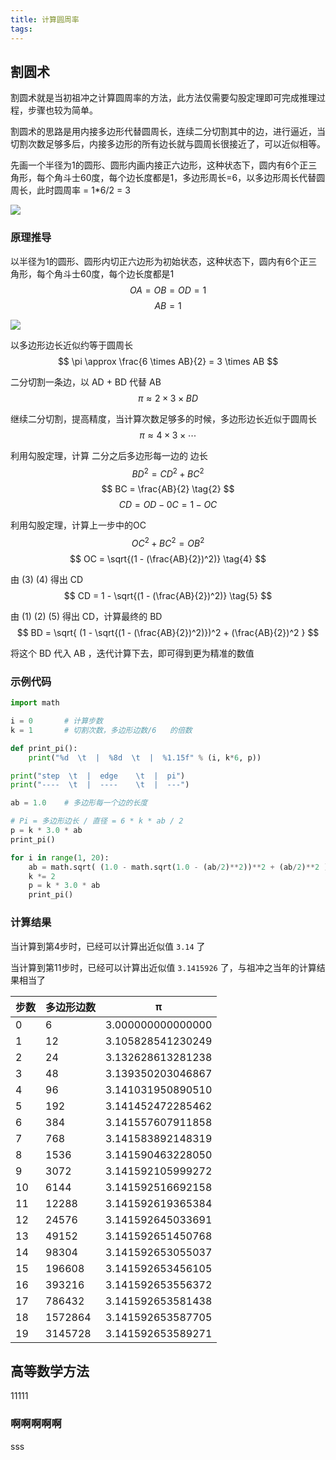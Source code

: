 ```yaml
---
title: 计算圆周率
tags:
---
```


## 割圆术

割圆术就是当初祖冲之计算圆周率的方法，此方法仅需要勾股定理即可完成推理过程，步骤也较为简单。

割圆术的思路是用内接多边形代替圆周长，连续二分切割其中的边，进行逼近，当切割次数足够多后，内接多边形的所有边长就与圆周长很接近了，可以近似相等。

先画一个半径为1的圆形、圆形内画内接正六边形，这种状态下，圆内有6个正三角形，每个角斗士60度，每个边长度都是1，多边形周长=6，以多边形周长代替圆周长，此时圆周率 = 1*6/2 = 3

![](image/gys0.png)


### 原理推导

以半径为1的圆形、圆形内切正六边形为初始状态，这种状态下，圆内有6个正三角形，每个角斗士60度，每个边长度都是1
$$  OA = OB = OD = 1    $$
$$  AB = 1              $$

![](image/gys3.png)


以多边形边长近似约等于圆周长
$$  \pi \approx \frac{6 \times AB}{2} = 3 \times AB        $$

二分切割一条边，以 AD + BD 代替 AB
$$  \pi \approx 2 \times 3 \times BD            $$

继续二分切割，提高精度，当计算次数足够多的时候，多边形边长近似于圆周长
$$  \pi \approx 4 \times 3 \times \cdots        $$


利用勾股定理，计算 二分之后多边形每一边的 边长
$$  BD^2 = CD^2 + BC^2        \tag{1}  $$
$$  BC = \frac{AB}{2}         \tag{2}  $$
$$  CD = OD - 0C = 1 - OC     \tag{3}  $$

利用勾股定理，计算上一步中的OC
$$  OC^2 + BC^2 = OB^2  $$
$$  OC = \sqrt{(1 - (\frac{AB}{2})^2)}     \tag{4}  $$

由 (3) (4) 得出 CD
$$  CD = 1 - \sqrt{(1 - (\frac{AB}{2})^2)}     \tag{5}  $$

由 (1) (2) (5) 得出 CD，计算最终的 BD
$$  BD = \sqrt{ (1 - \sqrt{(1 - (\frac{AB}{2})^2)})^2 +  (\frac{AB}{2})^2  }  $$

将这个 BD 代入 AB ，迭代计算下去，即可得到更为精准的数值

### 示例代码


```python
import math

i = 0       # 计算步数
k = 1       # 切割次数，多边形边数/6   的倍数

def print_pi():
    print("%d  \t  |  %8d  \t  |  %1.15f" % (i, k*6, p))

print("step  \t  |  edge    \t  |  pi")
print("----  \t  |  ----    \t  |  ---")

ab = 1.0    # 多边形每一个边的长度

# Pi = 多边形边长 / 直径 = 6 * k * ab / 2 
p = k * 3.0 * ab
print_pi()

for i in range(1, 20):
    ab = math.sqrt( (1.0 - math.sqrt(1.0 - (ab/2)**2))**2 + (ab/2)**2 )
    k *= 2
    p = k * 3.0 * ab
    print_pi()
```

### 计算结果

当计算到第4步时，已经可以计算出近似值 `3.14` 了

当计算到第11步时，已经可以计算出近似值 `3.1415926` 了，与祖冲之当年的计算结果相当了

步数  |   多边形边数   |  π 
------|---------------|-------------------
0  	  |         6  	  |  3.000000000000000
1  	  |        12  	  |  3.105828541230249
2  	  |        24  	  |  3.132628613281238
3  	  |        48  	  |  3.139350203046867
4  	  |        96  	  |  3.141031950890510
5  	  |       192  	  |  3.141452472285462
6  	  |       384  	  |  3.141557607911858
7  	  |       768  	  |  3.141583892148319
8  	  |      1536  	  |  3.141590463228050
9  	  |      3072  	  |  3.141592105999272
10    |      6144  	  |  3.141592516692158
11    |     12288  	  |  3.141592619365384
12    |     24576  	  |  3.141592645033691
13    |     49152  	  |  3.141592651450768
14    |     98304  	  |  3.141592653055037
15    |    196608  	  |  3.141592653456105
16    |    393216  	  |  3.141592653556372
17    |    786432  	  |  3.141592653581438
18    |   1572864  	  |  3.141592653587705
19    |   3145728  	  |  3.141592653589271


## 高等数学方法

11111

### 啊啊啊啊啊

sss 
